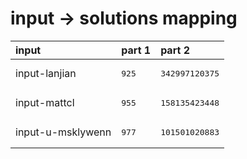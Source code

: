 # input -> solutions mapping
|input|part 1|part 2|
|:---|:---|:---|
|input-lanjian|<pre>925</pre>|<pre>342997120375</pre>|
|input-mattcl|<pre>955</pre>|<pre>158135423448</pre>|
|input-u-msklywenn|<pre>977</pre>|<pre>101501020883</pre>|

